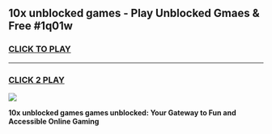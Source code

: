
## 10x unblocked games - Play Unblocked Gmaes & Free #1q01w
<h3>
<a href="https://news.freeplayer.one?title=10x_unblocked_games&ref=03M">CLICK TO PLAY</a></h3>
<hr>

<h3>
<a href="https://news.freeplayer.one?title=10x_unblocked_games&ref=03M">CLICK 2 PLAY</a>
  
</h3>

<a href="https://news.freeplayer.one?title=10x_unblocked_games&ref=03M"><img src="https://clearcache.store/games.png"></a>


**10x unblocked games games unblocked: Your Gateway to Fun and Accessible Online Gaming**
